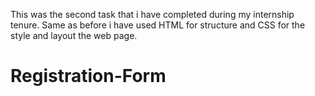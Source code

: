This was the second task that i have completed during my internship tenure.
Same as before i have used HTML for structure and CSS for the style and layout the web page.
# Registration-Form

